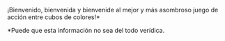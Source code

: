 ¡Bienvenido, bienvenida y bienvenide al mejor y más asombroso juego de acción entre cubos de colores!*

*Puede que esta información no sea del todo verídica.